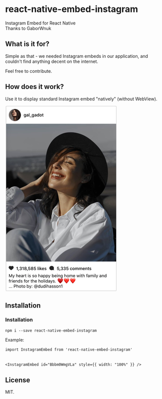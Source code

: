 # react-native-embed-instagram

Instagram Embed for React Native  
Thanks to GaborWnuk

## What is it for?
Simple as that - we needed Instagram embeds in our application, and couldn't find anything decent on the internet.

Feel free to contribute.

## How does it work?

Use it to display standard Instagram embed "natively" (without WebView).

![Screenshot](https://github.com/Kobidl/react-native-embed-instagram/raw/master/screenshots/screenshot.png)

## Installation

### Installation

```
npm i --save react-native-embed-instagram
```

Example:

```
import InstagramEmbed from 'react-native-embed-instagram'  


<InstagramEmbed id="Bbbm0WmgVLa" style={{ width: "100%" }} />
```

## License
MIT.
